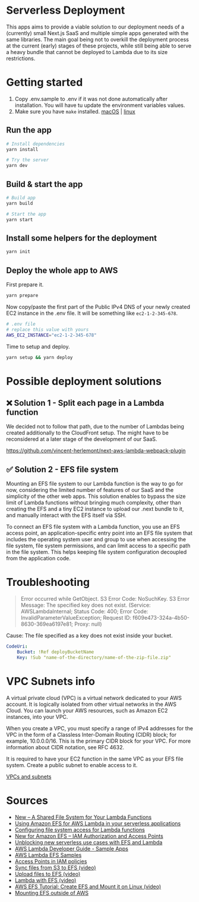 # Serverless Deployment

This apps aims to provide a viable solution to our deployment needs of a (currently) small Next.js SaaS and multiple simple apps generated with the same libraries. The main goal being not to overkill the deployment process at the current (early) stages of these projects, while still being able to serve a heavy bundle that cannot be deployed to Lambda due to its size restrictions.

# Getting started

1. Copy .env.sample to .env if it was not done automatically after installation. You will have tu update the environment variables values.
2. Make sure you have `make` installed. [macOS](https://stackoverflow.com/questions/10265742/how-to-install-make-and-gcc-on-a-mac) | [linux](https://askubuntu.com/questions/161104/how-do-i-install-make)

## Run the app

```sh
# Install dependencies
yarn install

# Try the server
yarn dev
```

## Build & start the app

```sh
# Build app
yarn build

# Start the app
yarn start
```

## Install some helpers for the deployment

```sh
yarn init
```

## Deploy the whole app to AWS

First prepare it.

```sh
yarn prepare
```

Now copy/paste the first part of the Public IPv4 DNS of your newly created EC2 instance in the .env file.
It will be something like `ec2-1-2-345-678`.

```sh
# .env file
# replace this value with yours
AWS_EC2_INSTANCE="ec2-1-2-345-678"
```
Time to setup and deploy.

```sh
yarn setup && yarn deploy
```

# Possible deployment solutions

## ❌ Solution 1 - Split each page in a Lambda function

We decided not to follow that path, due to the number of Lambdas being created additionally to the CloudFront setup. The might have to be reconsidered at a later stage of the development of our SaaS.

https://github.com/vincent-herlemont/next-aws-lambda-webpack-plugin

## ✅ Solution 2 - EFS file system

Mounting an EFS file system to our Lambda function is the way to go for now, considering the limited number of features of our SaaS and the simplicity of the other web apps. This solution enables to bypass the size limit of Lambda functions without bringing much complexity, other than creating the EFS and a tiny EC2 instance to upload our .next bundle to it, and manually interact with the EFS itself via SSH.

To connect an EFS file system with a Lambda function, you use an EFS access point, an application-specific entry point into an EFS file system that includes the operating system user and group to use when accessing the file system, file system permissions, and can limit access to a specific path in the file system. This helps keeping file system configuration decoupled from the application code.

# Troubleshooting

> Error occurred while GetObject. S3 Error Code: NoSuchKey. S3 Error Message: The specified key does not exist. (Service: AWSLambdaInternal; Status Code: 400; Error Code: InvalidParameterValueException; Request ID: f609e473-324a-4b50-8630-369ea6197e81; Proxy: null)

Cause: The file specified as a key does not exist inside your bucket.

```yml
CodeUri:
    Bucket: !Ref deployBucketName
    Key: !Sub "name-of-the-directory/name-of-the-zip-file.zip"
```

# VPC Subnets info

A virtual private cloud (VPC) is a virtual network dedicated to your AWS account. It is logically isolated from other virtual networks in the AWS Cloud. You can launch your AWS resources, such as Amazon EC2 instances, into your VPC.

When you create a VPC, you must specify a range of IPv4 addresses for the VPC in the form of a Classless Inter-Domain Routing (CIDR) block; for example, 10.0.0.0/16. This is the primary CIDR block for your VPC. For more information about CIDR notation, see RFC 4632.

It is required to have your EC2 function in the same VPC as your EFS file system.
Create a public subnet to enable access to it.

[VPCs and subnets](https://docs.aws.amazon.com/vpc/latest/userguide/VPC_Subnets.html)

# Sources

- [New – A Shared File System for Your Lambda Functions](https://aws.amazon.com/blogs/aws/new-a-shared-file-system-for-your-lambda-functions)
- [Using Amazon EFS for AWS Lambda in your serverless applications](https://aws.amazon.com/blogs/compute/using-amazon-efs-for-aws-lambda-in-your-serverless-applications)
- [Configuring file system access for Lambda functions](https://docs.aws.amazon.com/lambda/latest/dg/configuration-filesystem.html)
- [New for Amazon EFS – IAM Authorization and Access Points](https://aws.amazon.com/blogs/aws/new-for-amazon-efs-iam-authorization-and-access-points)
- [Unblocking new serverless use cases with EFS and Lambda](https://lumigo.io/blog/unlocking-more-serverless-use-cases-with-efs-and-lambda)
- [AWS Lambda Developer Guide - Sample Apps](https://github.com/awsdocs/aws-lambda-developer-guide/tree/main/sample-apps/efs-nodejs)
- [AWS Lambda EFS Samples](https://github.com/aws-samples/aws-lambda-efs-samples)
- [Access Points in IAM policies](https://docs.aws.amazon.com/efs/latest/ug/efs-access-points.html#access-points-iam-policy)
- [Sync files from S3 to EFS (video)](https://youtu.be/3cLDIidAxtE?t=608)
- [Upload files to EFS (video)](https://youtu.be/_snUm9g5jG0?t=1117)
- [Lambda with EFS (video)](https://youtu.be/4cquiuAQBco)
- [AWS EFS Tutorial: Create EFS and Mount it on Linux (video)](https://youtu.be/juvhVytI0Lg)
- [Mounting EFS outside of AWS](https://xan.manning.io/2016/09/08/mounting-efs-outside-of-aws.html)
